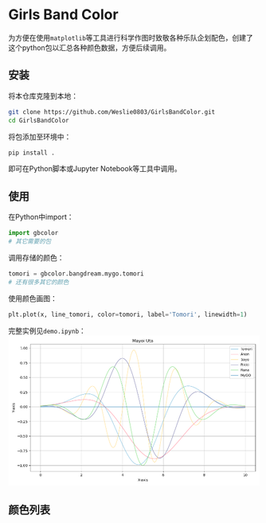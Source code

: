 # Girls Band Color

为方便在使用`matplotlib`等工具进行科学作图时致敬各种乐队企划配色，创建了这个python包以汇总各种颜色数据，方便后续调用。

## 安装
将本仓库克隆到本地：
``` bash
git clone https://github.com/Weslie0803/GirlsBandColor.git
cd GirlsBandColor
```

将包添加至环境中：
```bash
pip install .
```

即可在Python脚本或Jupyter Notebook等工具中调用。

## 使用
在Python中import：
``` python
import gbcolor
# 其它需要的包
```

调用存储的颜色：
``` python
tomori = gbcolor.bangdream.mygo.tomori
# 还有很多其它的颜色
```

使用颜色画图：
``` python
plt.plot(x, line_tomori, color=tomori, label='Tomori', linewidth=1)
```

完整实例见`demo.ipynb`：
![](../img/Mayou_Uta_plot.png)

## 颜色列表

[](colorlist.md)